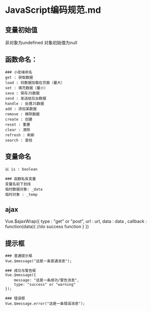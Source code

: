 # JavaScript编码规范.md

## 变量初始值
非对象为undefined
对象初始值为null

## 函数命名：

    ### 小驼峰命名
    get : 获取数据
    load : 将数据加载在页面（量大）
    set : 填充数据（量小）
    sava : 保存JS数据
    send : 发送给后台数据
    handle : 处理JS数据
    add : 添加某数据
    remove : 移除数据
    create : 创建
    reset : 重置
    clear : 清除
    refresh : 刷新
    search : 查找

## 变量命名
    
    以 is : boolean

    ### 函数私有变量
    变量名前下划线
    临时数据对象: _data
    临时对象 : _temp

## ajax

Vue.$ajaxWrap({
    type : "get" or "post",
    url : url,
    data : data ,
    callback : function(data){
        //do success function 
    }
})

## 提示框
    
    ### 普通提示框
    Vue.$message("这是一条普通消息");

    ### 成功与警告框
    Vue.$message({
        message: "这是一条成功/警告消息",
        type: "success" or "warning"
    });

    ### 错误框
    Vue.$message.error("这是一条错误消息");